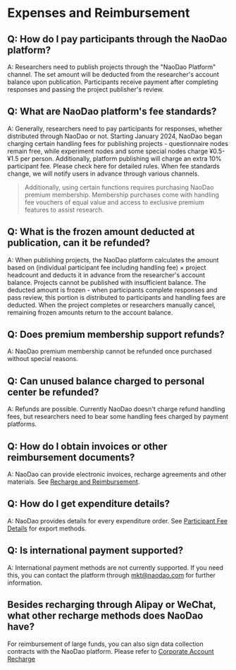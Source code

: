  # Expenses and Reimbursement

## Q: How do I pay participants through the NaoDao platform?  
A: Researchers need to publish projects through the "NaoDao Platform" channel. The set amount will be deducted from the researcher's account balance upon publication. Participants receive payment after completing responses and passing the project publisher's review.

## Q: What are NaoDao platform's fee standards?  
A: Generally, researchers need to pay participants for responses, whether distributed through NaoDao or not. Starting January 2024, NaoDao began charging certain handling fees for publishing projects - questionnaire nodes remain free, while experiment nodes and some special nodes charge ¥0.5-¥1.5 per person. Additionally, platform publishing will charge an extra 10% participant fee. Please check here for detailed rules. When fee standards change, we will notify users in advance through various channels.
> Additionally, using certain functions requires purchasing NaoDao premium membership. Membership purchases come with handling fee vouchers of equal value and access to exclusive premium features to assist research.

## Q: What is the frozen amount deducted at publication, can it be refunded?  
A: When publishing projects, the NaoDao platform calculates the amount based on (individual participant fee including handling fee) × project headcount and deducts it in advance from the researcher's account balance. Projects cannot be published with insufficient balance. The deducted amount is frozen - when participants complete responses and pass review, this portion is distributed to participants and handling fees are deducted. When the project completes or researchers manually cancel, remaining frozen amounts return to the account balance.

## Q: Does premium membership support refunds?
A: NaoDao premium membership cannot be refunded once purchased without special reasons.

## Q: Can unused balance charged to personal center be refunded?  
A: Refunds are possible. Currently NaoDao doesn't charge refund handling fees, but researchers need to bear some handling fees charged by payment platforms.

## Q: How do I obtain invoices or other reimbursement documents?  
A: NaoDao can provide electronic invoices, recharge agreements and other materials. See [Recharge and Reimbursement](/2-researcher-manual/4-1-recharge.md#报销事宜).

## Q: How do I get expenditure details?  
A: NaoDao provides details for every expenditure order. See [Participant Fee Details](/2-researcher-manual/4-1-recharge.md#被试费明细) for export methods.

## Q: Is international payment supported?  
A: International payment methods are not currently supported. If you need this, you can contact the platform through mkt@naodao.com for further information.

## Besides recharging through Alipay or WeChat, what other recharge methods does NaoDao have?
For reimbursement of large funds, you can also sign data collection contracts with the NaoDao platform. Please refer to [Corporate Account Recharge](/2-researcher-manual/4-1-recharge.md#对公账户充值)